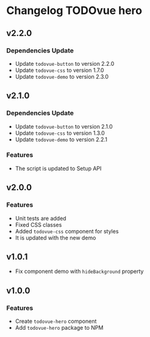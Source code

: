 # Changelog **TODOvue hero**

## v2.2.0
### Dependencies Update
* Update `todovue-button` to version 2.2.0
* Update `todovue-css` to version 1.7.0
* Update `todovue-demo` to version 2.3.0

## v2.1.0
### Dependencies Update
* Update `todovue-button` to version 2.1.0
* Update `todovue-css` to version 1.3.0
* Update `todovue-demo` to version 2.2.1
### Features
* The script is updated to Setup API

## v2.0.0
### Features
* Unit tests are added
* Fixed CSS classes
* Added `todovue-css` component for styles
* It is updated with the new demo

## v1.0.1
* Fix component demo with `hideBackground` property

## v1.0.0
### Features
* Create `todovue-hero` component
* Add `todovue-hero` package to NPM

